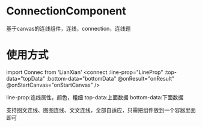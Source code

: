 # ConnectionComponent
基于canvas的连线组件，连线，connection，连线题


# 使用方式
import Connec from 'LianXian'
      <connect
        :line-prop="LineProp"
        :top-data="topData"
        :bottom-data="bottomData"
        @onResult="onResult"
        @onStartCanvas="onStartCanvas"
      />



line-prop:连线属性，颜色，粗细
top-data:上面数据
bottom-data:下面数据

支持图文连线、图图连线、文文连线，全部自适应，只需把组件放到一个容器里面即可
